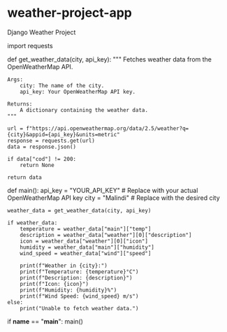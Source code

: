 # weather-project-app
Django Weather Project


import requests

def get_weather_data(city, api_key):
    """
    Fetches weather data from the OpenWeatherMap API.

    Args:
        city: The name of the city.
        api_key: Your OpenWeatherMap API key.

    Returns:
        A dictionary containing the weather data.
    """

    url = f"https://api.openweathermap.org/data/2.5/weather?q={city}&appid={api_key}&units=metric"
    response = requests.get(url)
    data = response.json()

    if data["cod"] != 200:
        return None

    return data

def main():
    api_key = "YOUR_API_KEY"  # Replace with your actual OpenWeatherMap API key
    city = "Malindi"  # Replace with the desired city

    weather_data = get_weather_data(city, api_key)

    if weather_data:
        temperature = weather_data["main"]["temp"]
        description = weather_data["weather"][0]["description"]
        icon = weather_data["weather"][0]["icon"]
        humidity = weather_data["main"]["humidity"]
        wind_speed = weather_data["wind"]["speed"]

        print(f"Weather in {city}:")
        print(f"Temperature: {temperature}°C")
        print(f"Description: {description}")
        print(f"Icon: {icon}")
        print(f"Humidity: {humidity}%")
        print(f"Wind Speed: {wind_speed} m/s")
    else:
        print("Unable to fetch weather data.")

if __name__ == "__main__":
    main()
